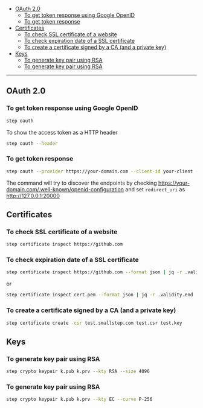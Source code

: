 - [OAuth 2.0](#oauth-20)
  * [To get token response using Google OpenID](#to-get-token-response-using-google-openid)
  * [To get token response](#to-get-token-response)
- [Certificates](#certificates)
  * [To check SSL certificate of a website](#to-check-ssl-certificate-of-a-website)
  * [To check expiration date of a SSL certificate](#to-check-expiration-date-of-a-ssl-certificate)
  * [To create a certificate signed by a CA (and a private key)](#to-create-a-certificate-signed-by-a-ca-and-a-private-key)
- [Keys](#keys)
  * [To generate key pair using RSA](#to-generate-key-pair-using-rsa)
  * [To generate key pair using RSA](#to-generate-key-pair-using-rsa-1)
____

## OAuth 2.0

### To get token response using Google OpenID

```sh
step oauth
```

To show the access token as a HTTP header

```sh
step oauth --header
```

### To get token response

```sh
step oauth --provider https://your-domain.com --client-id your-client --client-secret your-secret --scope api --listen :20000
```

The command will try to discover the endpoints by checking
https://your-domain.com/.well-known/openid-configuration and set `redirect_uri`
as http://127.0.0.1:20000

## Certificates

### To check SSL certificate of a website

```sh
step certificate inspect https://github.com
```

### To check expiration date of a SSL certificate

```sh
step certificate inspect https://github.com --format json | jq -r .validity.end
```

or

```sh
step certificate inspect cert.pem --format json | jq -r .validity.end
```

### To create a certificate signed by a CA (and a private key)

```sh
step certificate create -csr test.smallstep.com test.csr test.key
```

## Keys

### To generate key pair using RSA

```sh
step crypto keypair k.pub k.prv --kty RSA --size 4096
```

### To generate key pair using RSA

```sh
step crypto keypair k.pub k.prv --kty EC --curve P-256
```
